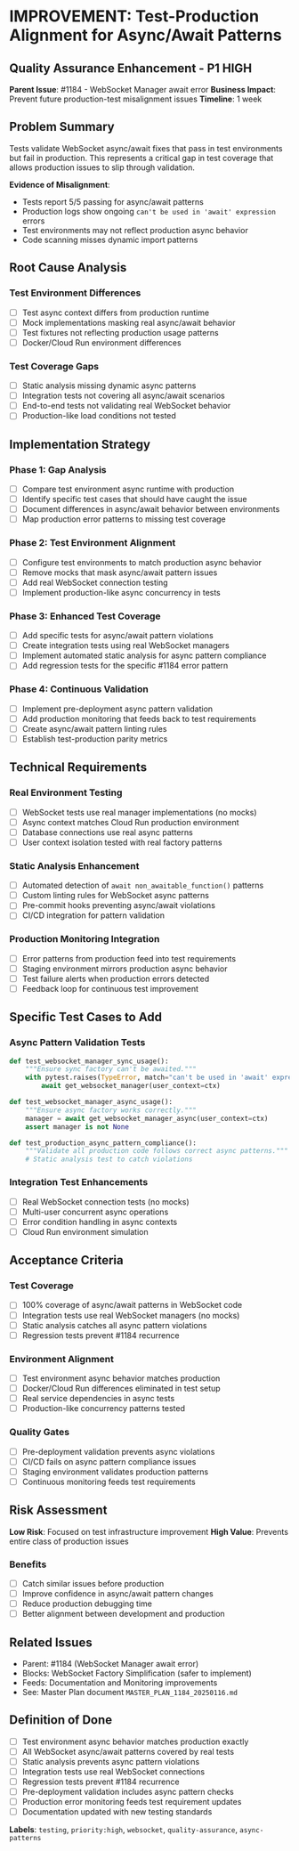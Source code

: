 # IMPROVEMENT: Test-Production Alignment for Async/Await Patterns

## Quality Assurance Enhancement - P1 HIGH

**Parent Issue**: #1184 - WebSocket Manager await error
**Business Impact**: Prevent future production-test misalignment issues
**Timeline**: 1 week

## Problem Summary

Tests validate WebSocket async/await fixes that pass in test environments but fail in production. This represents a critical gap in test coverage that allows production issues to slip through validation.

**Evidence of Misalignment**:
- Tests report 5/5 passing for async/await patterns
- Production logs show ongoing `can't be used in 'await' expression` errors
- Test environments may not reflect production async behavior
- Code scanning misses dynamic import patterns

## Root Cause Analysis

### Test Environment Differences
- [ ] Test async context differs from production runtime
- [ ] Mock implementations masking real async/await behavior
- [ ] Test fixtures not reflecting production usage patterns
- [ ] Docker/Cloud Run environment differences

### Test Coverage Gaps
- [ ] Static analysis missing dynamic async patterns
- [ ] Integration tests not covering all async/await scenarios
- [ ] End-to-end tests not validating real WebSocket behavior
- [ ] Production-like load conditions not tested

## Implementation Strategy

### Phase 1: Gap Analysis
- [ ] Compare test environment async runtime with production
- [ ] Identify specific test cases that should have caught the issue
- [ ] Document differences in async/await behavior between environments
- [ ] Map production error patterns to missing test coverage

### Phase 2: Test Environment Alignment
- [ ] Configure test environments to match production async behavior
- [ ] Remove mocks that mask async/await pattern issues
- [ ] Add real WebSocket connection testing
- [ ] Implement production-like async concurrency in tests

### Phase 3: Enhanced Test Coverage
- [ ] Add specific tests for async/await pattern violations
- [ ] Create integration tests using real WebSocket managers
- [ ] Implement automated static analysis for async pattern compliance
- [ ] Add regression tests for the specific #1184 error pattern

### Phase 4: Continuous Validation
- [ ] Implement pre-deployment async pattern validation
- [ ] Add production monitoring that feeds back to test requirements
- [ ] Create async/await pattern linting rules
- [ ] Establish test-production parity metrics

## Technical Requirements

### Real Environment Testing
- [ ] WebSocket tests use real manager implementations (no mocks)
- [ ] Async context matches Cloud Run production environment
- [ ] Database connections use real async patterns
- [ ] User context isolation tested with real factory patterns

### Static Analysis Enhancement
- [ ] Automated detection of `await non_awaitable_function()` patterns
- [ ] Custom linting rules for WebSocket async patterns
- [ ] Pre-commit hooks preventing async/await violations
- [ ] CI/CD integration for pattern validation

### Production Monitoring Integration
- [ ] Error patterns from production feed into test requirements
- [ ] Staging environment mirrors production async behavior
- [ ] Test failure alerts when production errors detected
- [ ] Feedback loop for continuous test improvement

## Specific Test Cases to Add

### Async Pattern Validation Tests
```python
def test_websocket_manager_sync_usage():
    """Ensure sync factory can't be awaited."""
    with pytest.raises(TypeError, match="can't be used in 'await' expression"):
        await get_websocket_manager(user_context=ctx)

def test_websocket_manager_async_usage():
    """Ensure async factory works correctly."""
    manager = await get_websocket_manager_async(user_context=ctx)
    assert manager is not None

def test_production_async_pattern_compliance():
    """Validate all production code follows correct async patterns."""
    # Static analysis test to catch violations
```

### Integration Test Enhancements
- [ ] Real WebSocket connection tests (no mocks)
- [ ] Multi-user concurrent async operations
- [ ] Error condition handling in async contexts
- [ ] Cloud Run environment simulation

## Acceptance Criteria

### Test Coverage
- [ ] 100% coverage of async/await patterns in WebSocket code
- [ ] Integration tests use real WebSocket managers (no mocks)
- [ ] Static analysis catches all async pattern violations
- [ ] Regression tests prevent #1184 recurrence

### Environment Alignment
- [ ] Test environment async behavior matches production
- [ ] Docker/Cloud Run differences eliminated in test setup
- [ ] Real service dependencies in async tests
- [ ] Production-like concurrency patterns tested

### Quality Gates
- [ ] Pre-deployment validation prevents async violations
- [ ] CI/CD fails on async pattern compliance issues
- [ ] Staging environment validates production patterns
- [ ] Continuous monitoring feeds test requirements

## Risk Assessment

**Low Risk**: Focused on test infrastructure improvement
**High Value**: Prevents entire class of production issues

### Benefits
- [ ] Catch similar issues before production
- [ ] Improve confidence in async/await pattern changes
- [ ] Reduce production debugging time
- [ ] Better alignment between development and production

## Related Issues

- Parent: #1184 (WebSocket Manager await error)
- Blocks: WebSocket Factory Simplification (safer to implement)
- Feeds: Documentation and Monitoring improvements
- See: Master Plan document `MASTER_PLAN_1184_20250116.md`

## Definition of Done

- [ ] Test environment async behavior matches production exactly
- [ ] All WebSocket async/await patterns covered by real tests
- [ ] Static analysis prevents async pattern violations
- [ ] Integration tests use real WebSocket connections
- [ ] Regression tests prevent #1184 recurrence
- [ ] Pre-deployment validation includes async pattern checks
- [ ] Production error monitoring feeds test requirement updates
- [ ] Documentation updated with new testing standards

**Labels**: `testing`, `priority:high`, `websocket`, `quality-assurance`, `async-patterns`